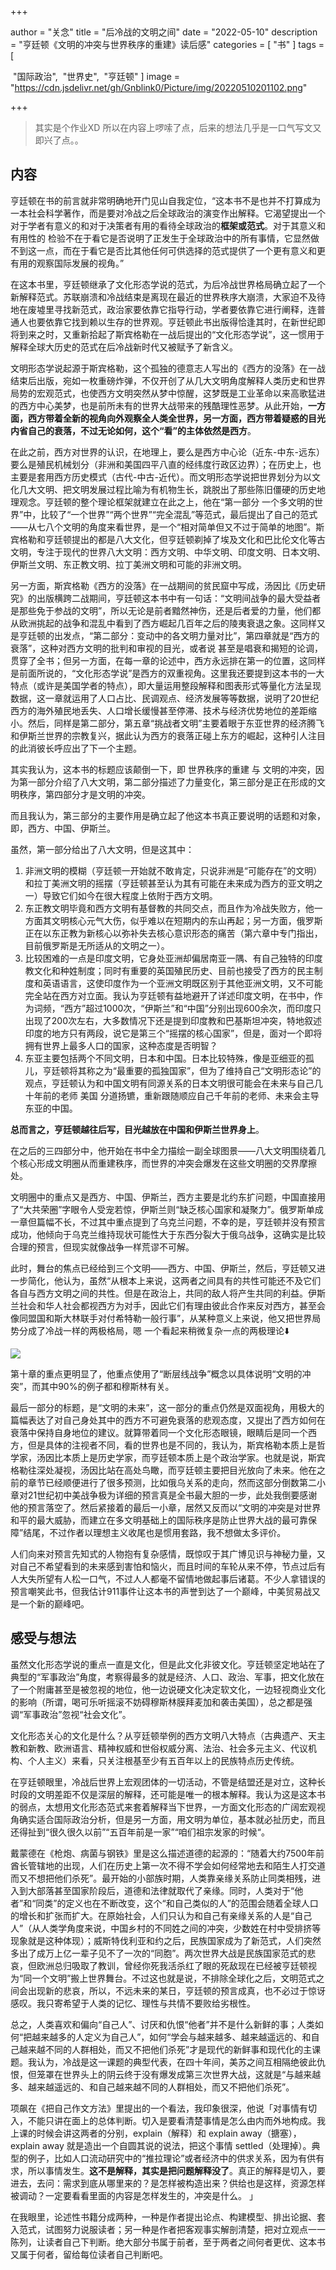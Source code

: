 +++

author = "关念"
title = "后冷战的文明之间"
date = "2022-05-10"
description = "亨廷顿《文明的冲突与世界秩序的重建》读后感"
categories = [
    "书"
]
tags = [

​    "国际政治",
​    "世界史",
​    "亨廷顿"
]
image = "https://cdn.jsdelivr.net/gh/Gnblink0/Picture/img/20220510201102.png"

+++

> 其实是个作业XD 所以在内容上啰嗦了点，后来的想法几乎是一口气写文又即兴了点。。

## 内容

亨廷顿在书的前言就非常明确地开门见山自我定位，“这本书不是也并不打算成为一本社会科学著作，而是要对冷战之后全球政治的演变作出解释。它渴望提出一个对于学者有意义的和对于决策者有用的看待全球政治的**框架或范式**。对于其意义和有用性的 检验不在于看它是否说明了正发生于全球政治中的所有事情，它显然做不到这一点，而在于看它是否比其他任何可供选择的范式提供了一个更有意义和更有用的观察国际发展的视角。”

在这本书里，亨廷顿继承了文化形态学说的范式，为后冷战世界格局确立起了一个新解释范式。苏联崩溃和冷战结束是离现在最近的世界秩序大崩溃，大家迫不及待地在废墟里寻找新范式，政治家要依靠它指导行动，学者要依靠它进行阐释，连普通人也要依靠它找到赖以生存的世界观。亨廷顿此书出版得恰逢其时，在新世纪即将到来之时，又重新拾起了斯宾格勒在一战后提出的“文化形态学说”，这一惯用于解释全球大历史的范式在后冷战新时代又被赋予了新含义。

文明形态学说起源于斯宾格勒，这个孤独的德意志人写出的《西方的没落》在一战结束后出版，宛如一枚重磅炸弹，不仅开创了从几大文明角度解释人类历史和世界局势的宏观范式，也使西方文明突然从梦中惊醒，这梦既是工业革命以来高歌猛进的西方中心美梦，也是前所未有的世界大战带来的残酷理性恶梦。从此开始，**一方面，西方带着全新的视角向外观察全人类全世界，另一方面，西方带着疑惑的目光内省自己的衰落，不过无论如何，这个“看”的主体依然是西方**。

在此之前，西方对世界的认识，在地理上，要么是西方中心论（近东-中东-远东）要么是殖民机械划分（非洲和美国四平八直的经纬度行政区边界）；在历史上，也主要是套用西方历史模式（古代-中古-近代）。而文明形态学说把世界划分为以文化几大文明、把文明发展过程比喻为有机物生长，跳脱出了那些陈旧僵硬的历史地理观念。亨廷顿的整个理论框架就建立在此之上，他在“第一部分 一个多文明的世界”中，比较了“一个世界”“两个世界”“完全混乱”等范式，最后提出了自己的范式——从七八个文明的角度来看世界，是一个“相对简单但又不过于简单的地图”。斯宾格勒和亨廷顿提出的都是八大文化，但亨廷顿剃掉了埃及文化和巴比伦文化等古文明，专注于现代的世界八大文明：西方文明、中华文明、印度文明、日本文明、伊斯兰文明、东正教文明、拉丁美洲文明和可能的非洲文明。

另一方面，斯宾格勒《西方的没落》在一战期间的贫民窟中写成，汤因比《历史研究》的出版横跨二战期间，亨廷顿这本书中有一句话：“文明间战争的最大受益者是那些免于参战的文明”，所以无论是前者黯然神伤，还是后者爱的力量，他们都从欧洲挑起的战争和混乱中看到了西方崛起几百年之后的陵夷衰退之象。这同样又是亨廷顿的出发点，“第二部分：变动中的各文明力量对比”，第四章就是“西方的衰落”，这种对西方文明的批判和审视的目光，或者说 甚至是唱衰和揭短的论调，贯穿了全书；但另一方面，在每一章的论述中，西方永远排在第一的位置，这同样是前面所说的，“文化形态学说”是西方的双重视角。这里我还要提到这本书的一大特点（或许是美国学者的特点），即大量运用整段解释和图表形式等量化方法呈现数据，这一章就运用了人口占比、民调观点、经济发展等等数据，说明了20世纪西方的海外殖民地丢失、人口增长缓慢甚至停滞、技术与经济优势地位的差距缩小。然后，同样是第二部分，第五章“挑战者文明”主要着眼于东亚世界的经济腾飞和伊斯兰世界的宗教复兴，据此认为西方的衰落正碰上东方的崛起，这种引人注目的此消彼长呼应出了下一个主题。

其实我认为，这本书的标题应该颠倒一下，即 世界秩序的重建 与 文明的冲突，因为第一部分介绍了八大文明，第二部分描述了力量变化，第三部分是正在形成的文明秩序，第四部分才是文明的冲突。

而且我认为，第三部分的主要作用是确立起了他这本书真正要说明的话题和对象，即，西方、中国、伊斯兰。

虽然，第一部分给出了八大文明，但是这其中：

1. 非洲文明的模糊（亨廷顿一开始就不敢肯定，只说非洲是“可能存在”的文明）和拉丁美洲文明的摇摆（亨廷顿甚至认为其有可能在未来成为西方的亚文明之一）导致它们如今在很大程度上依附于西方文明。
2. 东正教文明毕竟和西方文明有基督教的共同交点，而且作为冷战失败方，他一方面其文明核心元气大伤，似乎难以在短期内的东山再起；另一方面，俄罗斯正在以东正教为新核心以弥补失去核心意识形态的痛苦（第六章中专门指出，目前俄罗斯是无所适从的文明之一）。
3. 比较困难的一点是印度文明，它身处亚洲却偏居南亚一隅、有自己独特的印度教文化和种姓制度；同时有重要的英国殖民历史、目前也接受了西方的民主制度和英语语言，这使印度作为一个亚洲文明既区别于其他亚洲文明，又不可能完全站在西方对立面。我认为亨廷顿有益地避开了详述印度文明，在书中，作为词频，“西方”超过1000次，“伊斯兰”和“中国”分别出现600余次，而印度只出现了200次左右，大多数情况下还是提到印度教和巴基斯坦冲突，特地叙述印度的地方只有两段，说它是第三个“摇摆的核心国家”，但是，面对一个即将拥有世界上最多人口的国家，这种态度是否明智？
4. 东亚主要包括两个不同文明，日本和中国。日本比较特殊，像是亚细亚的孤儿，亨廷顿将其称之为“最重要的孤独国家”，但为了维持自己“文明形态论”的观点，亨廷顿认为和中国文明有同源关系的日本文明很可能会在未来与自己几十年前的老师 美国 分道扬镳，重新跟随顺应自己千年前的老师、未来会主导东亚的中国。

**总而言之，亨廷顿越往后写，目光越放在中国和伊斯兰世界身上**。

在之后的三四部分中，他开始在书中全力描绘一副全球图景——八大文明围绕着几个核心形成文明圈从而重建秩序，而世界的冲突会爆发在这些文明圈的交界摩擦处。

文明圈中的重点又是西方、中国、伊斯兰，西方主要是北约东扩问题，中国直接用了“大共荣圈”字眼令人受宠若惊，伊斯兰则“缺乏核心国家和凝聚力”。俄罗斯单成一章但篇幅不长，不过其中重点提到了乌克兰问题，不幸的是，亨廷顿并没有预言成功，他倾向于乌克兰维持现状可能性大于东西分裂大于俄乌战争，这确实是比较合理的预言，但现实就像战争一样荒谬不可解。

此时，舞台的焦点已经给到三个文明——西方、中国、伊斯兰，然后，亨廷顿又进一步简化，他认为，虽然“从根本上来说，这两者之间具有的共性可能还不及它们各自与西方文明之间的共性。但是在政治上，共同的敌人将产生共同的利益。伊斯兰社会和华人社会都视西方为对手，因此它们有理由彼此合作来反对西方，甚至会像同盟国和斯大林联手对付希特勒一般行事”，从某种意义上来说，他又把世界局势分成了冷战一样的两极格局，嗯 一个看起来稍微复杂一点的两极理论⬇️

![](https://cdn.jsdelivr.net/gh/Gnblink0/Picture/img/20220510171101.png)

第十章的重点更明显了，他重点使用了“断层线战争”概念以具体说明“文明的冲突”，而其中90%的例子都和穆斯林有关。

最后一部分的标题，是“文明的未来”，这一部分的重点仍然是双面视角，用极大的篇幅表达了对自己身处其中的西方不可避免衰落的悲观态度，又提出了西方如何在衰落中保持自身地位的建议。就算带着同一个文化形态眼镜，眼睛后是同一个西方，但是具体的注视者不同，看的世界也是不同的，我认为，斯宾格勒本质上是哲学家，汤因比本质上是历史学家，而亨廷顿本质上是个政治学家。也就是说，斯宾格勒往深处凝视，汤因比站在高处鸟瞰，而亨廷顿主要把目光放向了未来。他在之前的章节已经顺便进行了很多预测，比如俄乌关系的走向，然而这部分倒数第二小章对21世纪初中美战争极为详细的预言真是全书最大胆的一步，此处我倒要感谢他的预言落空了。然后紧接着的最后一小章，居然又反而以“文明的冲突是对世界和平的最大威胁，而建立在多文明基础上的国际秩序是防止世界大战的最可靠保障”结尾，不过作者以理想主义收尾也是惯用套路，我不想做太多评价。

人们向来对预言先知式的人物抱有复杂感情，既惊叹于其广博见识与神秘力量，又对自己不希望看到的未来感到害怕和恼火，而且时间的车轮从来不停，节点过后有人大失所望有人松一口气，不过人人都毫不留情地做起事后诸葛。不少人拿错误的预言嘲笑此书，但我估计911事件让这本书的声誉到达了一个巅峰，中美贸易战又是一个新的巅峰吧。



## 感受与想法

虽然文化形态学说的重点一直是文化，但是此文化非彼文化。亨廷顿坚定地站在了典型的“军事政治”角度，考察得最多的就是经济、人口、政治、军事，把文化放在了一个附庸甚至是被忽视的地位，他一边说硬文化决定软文化，一边轻视商业文化的影响（所谓，喝可乐听摇滚不妨碍穆斯林膜拜麦加和袭击美国），总之都是强调“军事政治”忽视“社会文化”。

文化形态关心的文化是什么？从亨廷顿举例的西方文明八大特点（古典遗产、天主教和新教、欧洲语言、精神权威和世俗权威分离、法治、社会多元主义、代议机构、个人主义）来看，只关注根基至少有五百年以上的民族特点历史传统。

在亨廷顿眼里，冷战后世界上宏观团体的一切活动，不管是结盟还是对立，这种长时段的文明差距不仅是深层的解释，还可能是唯一的根本解释。我认为这是这本书的弱点，太想用文化形态范式来套着解释当下世界，一方面文化形态的广阔宏观视角确实适合国际政治分析，但是另一方面，用文明为单位，基本就必扯历史，而且还得扯到“很久很久以前”“五百年前是一家”“咱们祖宗发家的时候“。

戴蒙德在《枪炮、病菌与钢铁》里是这么描述道德的起源的：“随着大约7500年前酋长管辖地的出现，人们在历史上第一次不得不学会如何经常地去和陌生人打交道而又不想把他们杀死”。最开始的小部族时期，人类靠亲缘关系防止同类相残，进入到大部落甚至国家阶段后，道德和法律就取代了亲缘。同时，人类对于“他者”和“同类”的定义也在不断改变，这个“和自己类似的人”的范围会随着全球人口的增长和扩张而扩大。在原始社会，人们只认为和自己有亲缘关系的人是“自己人”（从人类学角度来说，中国乡村的不同姓之间的冲突，少数姓在村中受排挤等现象就是这种体现）；威斯特伐利亚和约之后，民族国家成为了新范式，人们突然多出了成万上亿一辈子见不了一次的“同胞”。两次世界大战是民族国家范式的悲哀，但欧洲总归吸取了教训，曾经你死我活杀红了眼的死敌现在已经被亨廷顿视为“同一个文明”搬上世界舞台。不过这也就是说，不排除全球化之后，文明范式之间会出现新的悲哀，所以，不远未来的某日，亨廷顿的预言成真，也不必过于惊讶感叹。我只寄希望于人类的记忆、理性与共情不要败给劣根性。

总之，人类喜欢和偏向“自己人”、讨厌和仇恨“他者”并不是什么新鲜的事；人类如何“把越来越多的人定义为自己人”，如何“学会与越来越多、越来越遥远的、和自己越来越不同的人群相处，而又不把他们杀死”才是现代的新鲜事和现代化的主课题。我认为，冷战是这一课题的典型代表，在四十年间，美苏之间互相隔绝彼此仇恨，但笼罩在世界头上的阴云终于没有爆发成第三次世界大战，这就是“与越来越多、越来越遥远的、和自己越来越不同的人群相处，而又不把他们杀死”。

项飙在《把自己作文方法》里提出的一个看法，我印象很深，他说「对事情有切入，不能只讲在面上的总体判断。切入是要看清楚事情是怎么由内而外地构成。我上课的时候会讲这两者的分别，explain（解释）和 explain away（搪塞），explain away 就是造出一个自圆其说的说法，把这个事情 settled（处理掉）。典型的例子，比如人口流动研究中的“推拉理论”或者经济中的供求关系，因为有供有求，所以事情发生。**这不是解释，其实是把问题解释没了**。真正的解释是切入，要进去，去问：需求到底从哪里来的？是怎样被构造出来？供给也是这样，资源怎样被调动？一定要看看里面的内容是怎样发生的，冲突是什么。 」

在我眼里，论述性书籍分成两种，一种是作者提出论点、构建模型、排出论据、套入范式，试图努力说服读者；另一种是作者把客观事实解剖清楚，把对立观点一一陈列，让读者自己下判断。绝大部分书属于前者，至于两者之间何者更优、这本书又属于何者，留给每位读者自己判断吧。

